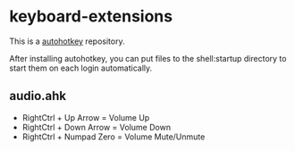 # keyboard-extensions
This is a [autohotkey](https://www.autohotkey.com/) repository.

After installing autohotkey, you can put files to the shell:startup directory to start them on each login automatically.

## audio.ahk
- RightCtrl + Up Arrow = Volume Up
- RightCtrl + Down Arrow = Volume Down
- RightCtrl + Numpad Zero = Volume Mute/Unmute
